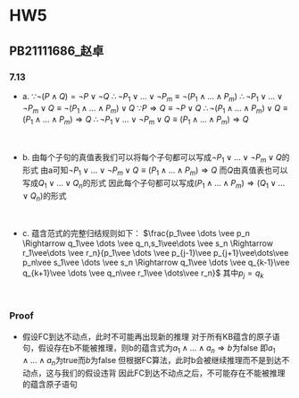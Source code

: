 # HW5
## PB21111686_赵卓
### 7.13
- a.
  $\because \neg(P\wedge Q)=\neg P\vee \neg Q$
  $\therefore \neg P_1\vee \dots \vee \neg P_m \equiv \neg(P_1 \wedge \dots \wedge P_m)$
  $\therefore \neg P_1\vee \dots \vee \neg P_m\vee Q\equiv \neg(P_1 \wedge \dots \wedge P_m)\vee Q$
  $\because P\Rightarrow Q\equiv\neg P\vee Q$
  $\therefore \neg(P_1 \wedge \dots \wedge P_m)\vee Q \equiv (P_1 \wedge \dots \wedge P_m) \Rightarrow Q$
  $\therefore \neg P_1\vee \dots \vee \neg P_m\vee Q\equiv (P_1 \wedge \dots \wedge P_m) \Rightarrow Q$ 
<br>

- b.
  由每个子句的真值表我们可以将每个子句都可以写成$\neg P_1\vee \dots \vee \neg P_m \vee Q$的形式
  由a可知$\neg P_1\vee \dots \vee \neg P_m\vee Q\equiv (P_1 \wedge \dots \wedge P_m) \Rightarrow Q$
  而$Q$由真值表也可以写成$Q_1\vee \dots \vee Q_n$的形式
  因此每个子句都可以写成$(P_1 \wedge \dots \wedge P_m)\Rightarrow(Q_1\vee \dots \vee Q_n)$的形式
<br>

- c.
  蕴含范式的完整归结规则如下：
  $\frac{p_1\vee \dots \vee p_n \Rightarrow q_1\vee \dots \vee q_n,s_1\vee\dots \vee s_n \Rightarrow r_1\vee\dots \vee r_n}{p_1\vee \dots \vee p_{j-1}\vee p_{j+1}\vee\dots\vee p_n\vee s_1\vee \dots \vee s_n \Rightarrow q_1\vee \dots \vee q_{k-1}\vee q_{k+1}\vee \dots \vee q_n\vee r_1\vee \dots\vee r_n}$
  其中$p_j=q_k$


<br>

### Proof
- 假设FC到达不动点，此时不可能再出现新的推理
  对于所有KB蕴含的原子语句，假设存在b不能被推理，则b的蕴含式为$a_1\wedge \dots \wedge a_n \Rightarrow b$为false
  即$a_1\wedge \dots \wedge a_n$为true而$b$为false
  但根据FC算法，此时b会被继续推理而不是到达不动点，这与我们的假设违背
  因此FC到达不动点之后，不可能存在不能被推理的蕴含原子语句

  